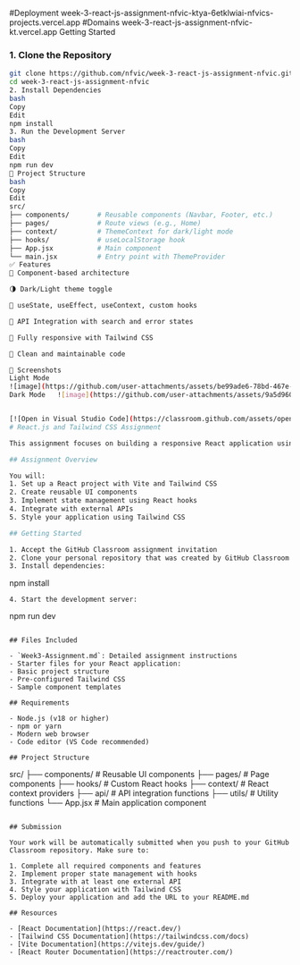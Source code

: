 #Deployment
week-3-react-js-assignment-nfvic-ktya-6etklwiai-nfvics-projects.vercel.app
#Domains
week-3-react-js-assignment-nfvic-kt.vercel.app
Getting Started

### 1. Clone the Repository

```bash
git clone https://github.com/nfvic/week-3-react-js-assignment-nfvic.git
cd week-3-react-js-assignment-nfvic
2. Install Dependencies
bash
Copy
Edit
npm install
3. Run the Development Server
bash
Copy
Edit
npm run dev
📁 Project Structure
bash
Copy
Edit
src/
├── components/       # Reusable components (Navbar, Footer, etc.)
├── pages/            # Route views (e.g., Home)
├── context/          # ThemeContext for dark/light mode
├── hooks/            # useLocalStorage hook
├── App.jsx           # Main component
└── main.jsx          # Entry point with ThemeProvider
✅ Features
🧩 Component-based architecture

🌗 Dark/Light theme toggle

🧠 useState, useEffect, useContext, custom hooks

📡 API Integration with search and error states

📱 Fully responsive with Tailwind CSS

🧼 Clean and maintainable code

🌄 Screenshots
Light Mode	
![image](https://github.com/user-attachments/assets/be99ade6-78bd-467e-8ebf-e499e49d0644)
Dark Mode	![image](https://github.com/user-attachments/assets/9a5d9607-a197-4226-9b4e-5704985b4757)


[![Open in Visual Studio Code](https://classroom.github.com/assets/open-in-vscode-2e0aaae1b6195c2367325f4f02e2d04e9abb55f0b24a779b69b11b9e10269abc.svg)](https://classroom.github.com/online_ide?assignment_repo_id=19846012&assignment_repo_type=AssignmentRepo)
# React.js and Tailwind CSS Assignment

This assignment focuses on building a responsive React application using JSX and Tailwind CSS, implementing component architecture, state management, hooks, and API integration.

## Assignment Overview

You will:
1. Set up a React project with Vite and Tailwind CSS
2. Create reusable UI components
3. Implement state management using React hooks
4. Integrate with external APIs
5. Style your application using Tailwind CSS

## Getting Started

1. Accept the GitHub Classroom assignment invitation
2. Clone your personal repository that was created by GitHub Classroom
3. Install dependencies:
   ```
   npm install
   ```
4. Start the development server:
   ```
   npm run dev
   ```

## Files Included

- `Week3-Assignment.md`: Detailed assignment instructions
- Starter files for your React application:
  - Basic project structure
  - Pre-configured Tailwind CSS
  - Sample component templates

## Requirements

- Node.js (v18 or higher)
- npm or yarn
- Modern web browser
- Code editor (VS Code recommended)

## Project Structure

```
src/
├── components/       # Reusable UI components
├── pages/           # Page components
├── hooks/           # Custom React hooks
├── context/         # React context providers
├── api/             # API integration functions
├── utils/           # Utility functions
└── App.jsx          # Main application component
```

## Submission

Your work will be automatically submitted when you push to your GitHub Classroom repository. Make sure to:

1. Complete all required components and features
2. Implement proper state management with hooks
3. Integrate with at least one external API
4. Style your application with Tailwind CSS
5. Deploy your application and add the URL to your README.md

## Resources

- [React Documentation](https://react.dev/)
- [Tailwind CSS Documentation](https://tailwindcss.com/docs)
- [Vite Documentation](https://vitejs.dev/guide/)
- [React Router Documentation](https://reactrouter.com/) 
